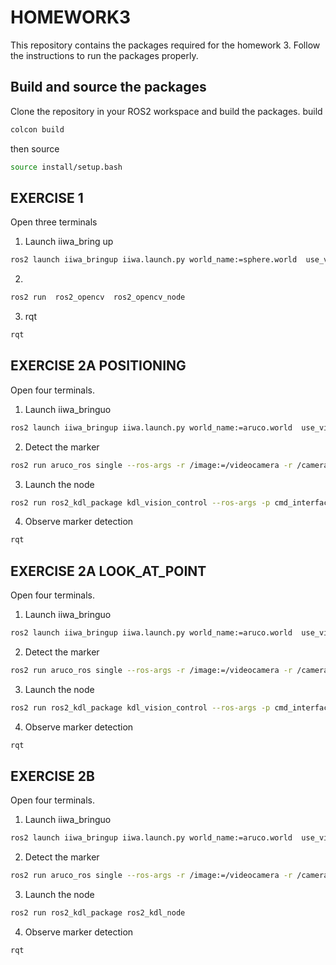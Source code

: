# HOMEWORK3
This repository contains the packages required for the homework 3.
Follow the instructions to run the packages properly.

## Build and source the packages
Clone the repository in your ROS2 workspace and build the packages.
build
```bash
colcon build
```
then source

```bash
source install/setup.bash
```

## EXERCISE 1
Open three terminals
1. Launch iiwa_bring up
```bash
ros2 launch iiwa_bringup iiwa.launch.py world_name:=sphere.world  use_vision:=true  initial_positions_file:=initial_sphere_positions.yaml
```
2.
```bash
ros2 run  ros2_opencv  ros2_opencv_node

```

3. rqt
```bash
rqt
```


## EXERCISE 2A POSITIONING
Open four terminals.
1. Launch iiwa_bringuo
```bash
ros2 launch iiwa_bringup iiwa.launch.py world_name:=aruco.world  use_vision:=true command_interface:="velocity" robot_controller:="velocity_controller" initial_positions_file:=initial_positions.yaml
```
2. Detect the marker
```bash
ros2 run aruco_ros single --ros-args -r /image:=/videocamera -r /camera_info:=/camera_info -p marker_id:=201 -p marker_size:=0.1 -p reference_frame:=world -p marker_frame:=aruco_marker_frame -p camera_frame:=camera_link_optical
```
3. Launch the node
```bash
ros2 run ros2_kdl_package kdl_vision_control --ros-args -p cmd_interface:=velocity -p cmd:=positioning
```
4. Observe marker detection
```bash
rqt
```

## EXERCISE 2A LOOK_AT_POINT
Open four terminals.
1. Launch iiwa_bringuo
```bash
ros2 launch iiwa_bringup iiwa.launch.py world_name:=aruco.world  use_vision:=true command_interface:="velocity" robot_controller:="velocity_controller" initial_positions_file:=initial_positions.yaml
```
2. Detect the marker
```bash
ros2 run aruco_ros single --ros-args -r /image:=/videocamera -r /camera_info:=/camera_info -p marker_id:=201 -p marker_size:=0.1 -p reference_frame:=camera_link_optical -p marker_frame:=aruco_marker_frame -p camera_frame:=camera_link_optical
```
3. Launch the node
```bash
ros2 run ros2_kdl_package kdl_vision_control --ros-args -p cmd_interface:=velocity -p cmd:=look_at_point
```
4. Observe marker detection
```bash
rqt
```

## EXERCISE 2B
Open four terminals.
1. Launch iiwa_bringuo
```bash
ros2 launch iiwa_bringup iiwa.launch.py world_name:=aruco.world  use_vision:=true command_interface:="effort" robot_controller:="effort_controller" initial_positions_file:=initial_positions.yaml
```
2. Detect the marker
```bash
ros2 run aruco_ros single --ros-args -r /image:=/videocamera -r /camera_info:=/camera_info -p marker_id:=201 -p marker_size:=0.1 -p reference_frame:=camera_link_optical -p marker_frame:=aruco_marker_frame -p camera_frame:=camera_link_optical
```
3. Launch the node
```bash
ros2 run ros2_kdl_package ros2_kdl_node
```
4. Observe marker detection
```bash
rqt
```



